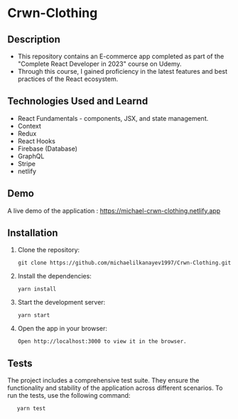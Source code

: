 # Crwn-Clothing

## Description
- This repository contains an E-commerce app completed as part of the "Complete React Developer in 2023" course on Udemy.
- Through this course, I gained proficiency in the latest features and best practices of the React ecosystem.

## Technologies Used and Learnd

- React Fundamentals - components, JSX, and state management.
- Context
- Redux
- React Hooks
- Firebase (Database)
- GraphQL
- Stripe
- netlify

## Demo

A live demo of the application : https://michael-crwn-clothing.netlify.app

## Installation

1. Clone the repository:

       git clone https://github.com/michaelilkanayev1997/Crwn-Clothing.git
   
2. Install the dependencies:

       yarn install   

3. Start the development server:

       yarn start
  
4. Open the app in your browser:

       Open http://localhost:3000 to view it in the browser.
   
## Tests
The project includes a comprehensive test suite. They ensure the functionality and stability of the application across different scenarios. To run the tests, use the following command:

       yarn test   
   
